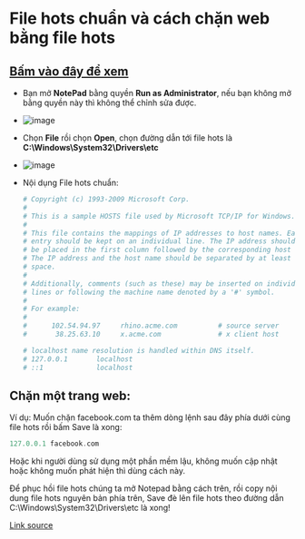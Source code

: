 # File hots chuẩn và cách chặn web bằng file hots
## [Bấm vào đây để xem](https://bsngchithanh.blogspot.com/2025/03/file-hots-chuan-va-chan-web-bang-file.html)

- Bạn mở **NotePad** bằng quyền **Run as Administrator**, nếu bạn không mở bằng quyền này thì không thể chỉnh sửa được.
- ![image](https://github.com/user-attachments/assets/b902aa90-ff7b-4156-800c-d2191d8f55b4)
- Chọn **File** rồi chọn **Open**, chọn đường dẫn tới file hots là **C:\Windows\System32\Drivers\etc**
- ![image](https://github.com/user-attachments/assets/e391e715-86e4-4689-b05c-ac6142c174c5)
- Nội dụng File hots chuẩn:
  
  ```php
  # Copyright (c) 1993-2009 Microsoft Corp.
  #
  # This is a sample HOSTS file used by Microsoft TCP/IP for Windows.
  #
  # This file contains the mappings of IP addresses to host names. Each
  # entry should be kept on an individual line. The IP address should
  # be placed in the first column followed by the corresponding host name.
  # The IP address and the host name should be separated by at least one
  # space.
  #
  # Additionally, comments (such as these) may be inserted on individual
  # lines or following the machine name denoted by a '#' symbol.
  #
  # For example:
  #
  #      102.54.94.97     rhino.acme.com          # source server
  #       38.25.63.10     x.acme.com              # x client host
  
  # localhost name resolution is handled within DNS itself.
  #	127.0.0.1       localhost
  #	::1             localhost
  ```

## Chặn một trang web:

Ví dụ: Muốn chặn facebook.com ta thêm dòng lệnh sau đây phía dưới cùng file hots rồi bấm Save là xong:

```php
127.0.0.1 facebook.com
```

Hoặc khi người dùng sử dụng một phần mềm lậu, không muốn cập nhật hoặc không muốn phát hiện thì dùng cách này.

Để phục hồi file hots chúng ta mở Notepad bằng cách trên, rồi copy nội dung file hots nguyên bản phía trên, Save đè lên file hots theo đường dẫn C:\Windows\System32\Drivers\etc là xong!

[Link source](https://docs.google.com/spreadsheets/d/e/2PACX-1vTId_2VGY1MeQdeH6OU6Oja27zMe91mHmYUl6aVWsyKlcFBuLwvr2M-9uaBRWDUqxPAi5xE-pqief4d/pubhtml#)
